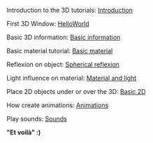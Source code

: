 Introduction to the 3D tutorials: [Introduction](Introduction.md)

First 3D Window: [HelloWorld](HelloWorld/HelloWorld.md)

Basic 3D information: [Basic information](3D/BasicInformation.md)

Basic material tutorial: [Basic material](Render/Material.md)

Reflexion on object: [Spherical reflexion](Render/MaterialReflection.md) 

Light influence on material: [Material and light](Render/MaterialLight.md)

Place 2D objects under or over the 3D: [Basic 2D](2D/OverAndUnder3D.md)

How create animations: [Animations](Animations/Animations.md)

Play sounds: [Sounds](Sound/Sound.md)

**"Et voilà" :)**
